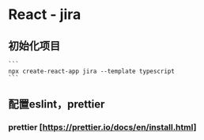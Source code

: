 # React - jira
  ## 初始化项目
    ```
    npx create-react-app jira --template typescript
    ```
  ## 配置eslint，prettier
  ### prettier [https://prettier.io/docs/en/install.html]
